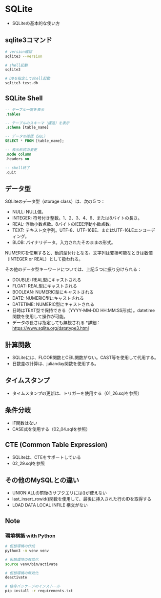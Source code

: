 # SQLite
- SQLiteの基本的な使い方


## sqlite3コマンド
```bash
# version確認
sqlite3 --version

# shell起動
sqlite3

# DBを指定してshell起動
sqlite3 test.db
```

## SQLite Shell
```sql
-- デーブル一覧を表示
.tables

-- テーブルのスキーマ（構造）を表示
.schema [table_name]

-- データの確認（SQL）
SELECT * FROM [table_name];

-- 表示形式の変更
.mode column
.headers on

-- shell終了
.quit
```

## データ型
SQLiteのデータ型（storage class）は、次の５つ：
- NULL: NULL値。
- INTEGER: 符号付き整数。1、2、3、4、6、または8バイトの長さ。
- REAL: 浮動小数点数。8バイトのIEEE浮動小数点数。
- TEXT: テキスト文字列。UTF-8、UTF-16BE、またはUTF-16LEエンコーディング。
- BLOB: バイナリデータ。入力されたそのままの形式。

NUMERICを使用すると、動的型付けとなる。文字列は変換可能なときは数値（INTEGER or REAL）として扱われる。

その他のデータ型キーワードについては、上記５つに振り分けられる：
- DOUBLE: REAL型にキャストされる
- FLOAT: REAL型にキャストされる
- BOOLEAN: NUMERIC型にキャストされる
- DATE: NUMERIC型にキャストされる
- DATETIME: NUMERIC型にキャストされる
- 日時はTEXT型で保持できる（YYYY-MM-DD HH:MM:SS形式）。datetime関数を使用して操作が可能。
- データの長さは指定しても無視される
*詳細：https://www.sqlite.org/datatype3.html

## 計算関数
- SQLiteには、FLOOR関数とCEIL関数がない。CAST等を使用して代用する。
- 日数差の計算は、julianday関数を使用する。

## タイムスタンプ
- タイムスタンプの更新は、トリガーを使用する（01_26.sqlを参照）

## 条件分岐
- IF関数はない
- CASE式を使用する（02_04.sqlを参照）

## CTE (Common Table Expression)
- SQLiteは、CTEをサポートしている
- 02_29.sqlを参照

## その他のMySQLとの違い
- UNION ALLの前後のサブクエリには()が使えない
- last_insert_rowid()関数を使用して、最後に挿入された行のIDを取得する
- LOAD DATA LOCAL INFILE 構文がない


## Note
### 環境構築 with Python
```bash
# 仮想環境の作成
python3 -m venv venv

# 仮想環境の有効化
source venv/bin/activate

# 仮想環境の無効化
deactivate

# 依存パッケージのインストール
pip install -r requirements.txt
```